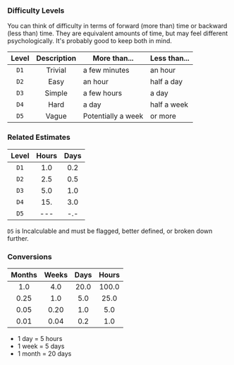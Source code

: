 ### Difficulty Levels

You can think of difficulty in terms of forward (more than) time or backward (less than) time. They are equivalent amounts of time, but may feel different psychologically. It's probably good to keep both in mind.

| Level | Description | More than... | Less than... |
| :---: | :---------: | ------------ | ------------ |
| `D1` | Trivial | a few minutes | an hour |
| `D2` | Easy | an hour | half a day |
| `D3` | Simple | a few hours | a day |
| `D4` | Hard | a day | half a week |
| `D5` | Vague | Potentially a week | or more |


### Related Estimates

| Level | Hours | Days |
| :---: | :---: | :--: |
| `D1` | 1.0 | 0.2 |
| `D2` | 2.5 | 0.5 |
| `D3` | 5.0 | 1.0 |
| `D4` | 15. | 3.0 |
| `D5` | --- | -.- | 

`D5` is Incalculable and must be flagged, better defined, or broken down further.

### Conversions

| Months | Weeks | Days | Hours |
| :----: | :---: | :--: | :---: |
| 1.0 | 4.0 | 20.0 | 100.0 |
| 0.25 | 1.0 | 5.0 | 25.0 |
| 0.05 | 0.20 | 1.0 | 5.0 |
| 0.01 | 0.04 | 0.2 | 1.0 |

* 1 day = 5 hours
* 1 week = 5 days
* 1 month = 20 days
